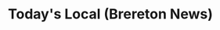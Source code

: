 ---
title: "Today's Local (Brereton News)"
url: /cleethorpes/todays-local-brereton-news/
shop: convenience
---